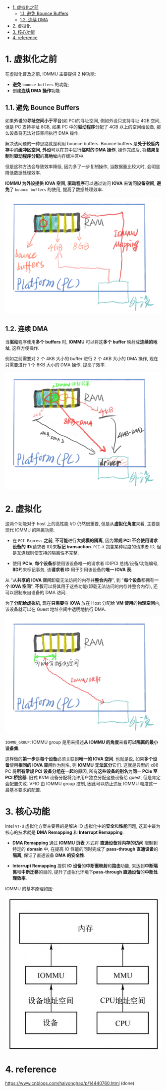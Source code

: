 
<!-- @import "[TOC]" {cmd="toc" depthFrom=1 depthTo=6 orderedList=false} -->

<!-- code_chunk_output -->

- [1. 虚拟化之前](#1-虚拟化之前)
  - [1.1. 避免 Bounce Buffers](#11-避免-bounce-buffers)
  - [1.2. 连续 DMA](#12-连续-dma)
- [2. 虚拟化](#2-虚拟化)
- [3. 核心功能](#3-核心功能)
- [4. reference](#4-reference)

<!-- /code_chunk_output -->

# 1. 虚拟化之前

在虚拟化普及之前, IOMMU 主要提供 2 种功能:

* **避免** `bounce buffers` 的功能;
* 创建**连续 DMA 操作**功能.

## 1.1. 避免 Bounce Buffers

如果**外设**的**寻址空间小于平台**(如 PC)的寻址空间, 例如外设只支持寻址 4GB 空间, 但是 PC 支持寻址 8GB, 如果 PC 中的**驱动程序**分配了 4GB 以上的空间给设备, 那么设备将无法对该空间执行 DMA 操作.

解决该问题的一种思路就是利用 bounce buffers. Bounce buffers 是**处于较低内存**中的**缓冲区空间**, **外设**可以在其中进行**临时的 DMA 操作**, 操作完成后, 将**结果复制**到**驱动程序分配**的**高地址**内存缓冲区中.

但是这种方法会导致效率降低, 因为多了一步复制操作, 当数据量比较大时, 会明显降低数据处理效率.

**IOMMU 为外设提供 IOVA 空间**, **驱动程序**可以通过访问 **IOVA** 来**访问设备空间**, **避免**了 `bounce buffers` 的使用, 提高了数据处理效率.

![2022-06-05-17-23-20.png](./images/2022-06-05-17-23-20.png)

## 1.2. 连续 DMA

当**驱动**程序使用**多个 buffers** 时, **IOMMU** 可以将这**多个 buffer** 映射成**连续的地址**, 这样方便操作.

例如之前需要对 2 个 4KB 大小的 buffer 进行 2 个 4KB 大小的 DMA 操作, 现在只需要进行 1 个 8KB 大小的 DMA 操作, 提高了效率.

![2022-06-05-17-34-52.png](./images/2022-06-05-17-34-52.png)

# 2. 虚拟化

这两个功能对于 host 上的高性能 I/O 仍然很重要, 但是从**虚拟化角度**来看, 主要是现代 IOMMU 的隔离功能.

* 在 `PCI-Express` **之前**, **不可能**进行**大规模的隔离**, 因为**常规 PCI 不会使用请求设备的 ID**(请求者 ID)来**标记 transaction**.  `PCI-X` 包含某种程度的请求者 ID, 但是互连规则使支持的隔离性不完整.

* 使用 **PCIe**, **每个设备**都使用该设备唯一的请求者 ID(PCI 总线/设备/功能编号, **BDF**)来标记事务, 该**请求者 ID** 用于引用该设备的**唯一 IOVA 表**.

从 "从**共享的 IOVA 空间**卸载无法访问的内存并**整合内存**", 到 "**每个设备**都拥有**一个 IOVA 空间**", **不仅**可以将其用于这些功能(卸载无法访问的内存并整合内存), 还可以限制来自设备的 DMA 访问.

为了**分配给虚拟机**, 现在**只需要**将 **IOVA** 放在 Host 分配给 **VM 使用**的**物理空间**内, 该设备就可以在 Guest 地址空间中透明地执行 DMA.

![2022-06-05-17-36-58.png](./images/2022-06-05-17-36-58.png)

`IOMMU_GROUP`: IOMMU group 是用来描述**从 IOMMU 的角度**来看**可以隔离的最小设备集**.

这样做的**第一步**是**每个设备**必须关联到**唯一的 IOVA 空间**. 也就是说, 如果**多个设备**使用**相同的 IOVA 空间**作为别名, 则 **IOMMU** **无法区分**它们. 这就是典型的 x86 PC 将**所有常规 PCI 设备分组在一起**的原因, 所有**这些设备的别名**为**同一 PCIe 至 PCI 桥接器**. 旧式 KVM 设备分配将允许用户独立分配这些设备给 guest, 但是肯定会配置失败. VFIO 由 IOMMU group 控制, 因此可以防止违反 IOMMU 粒度这一最基本要求的配置.

# 3. 核心功能

Intel `VT-d` 虚拟化方案主要目的是解决 IO 虚拟化中的**安全**和**性能**问题, 这其中最为核心的技术就是 **DMA Remapping** 和 **Interrupt Remapping**.

* **DMA Remapping** 通过 **IOMMU 页表** 方式将 **直通设备对内存的访问** 限制到特定的 **domain** 中, 在提高 IO 性能的同时完成了 **pass-through 直通设备**的 **隔离**, 保证了直通设备 **DMA 的安全性**.

* **Interrupt Remapping** 提供 **IO 设备**的**中断重映射**和**路由**功能, 来达到**中断隔离**和**中断迁移**的目的, 提升了虚拟化环境下**pass-through 直通设备**的**中断处理效率**.

IOMMU 的基本原理如图:

![2022-08-17-19-51-02.png](./images/2022-08-17-19-51-02.png)

# 4. reference

https://www.cnblogs.com/haiyonghao/p/14440760.html (done)